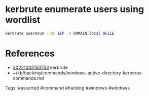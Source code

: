 # kerbrute enumerate users using wordlist
```bash
kerbrute userenum --dc $IP -d DOMAIN.local $FILE
```

# References
- [20221003150753](/zet/20221003150753/README.md) kerbrute
- ~/kb/hacking/commands/windows-active-directory-kerberos-commands.md

Tags:
    #assorted #command #hacking #windows #windows
